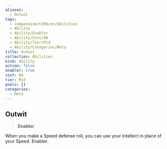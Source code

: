 ```yaml
---
aliases:
  - Outwit
tags:
  - Compendium/CSRD/en/Abilities
  - Ability
  - Ability/Enabler
  - Ability/Cost/NA
  - Ability/Tier/Mid
  - Ability/Categories/Meta
title: Outwit
collection: Abilities
kind: Ability
action: false
enabler: true
cost: NA
tier: Mid
pools: []
categories:
  - Meta
---
```

## Outwit  
>**Enabler**
  
When you make a Speed defense roll, you can use your Intellect in place of your Speed. Enabler.